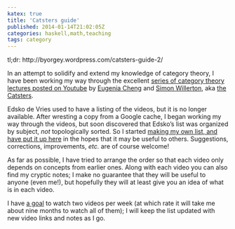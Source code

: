 ```yaml
---
katex: true
title: 'Catsters guide'
published: 2014-01-14T21:02:05Z
categories: haskell,math,teaching
tags: category
---
```


<p>tl;dr: http://byorgey.wordpress.com/catsters-guide-2/</p>
<p>In an attempt to solidify and extend my knowledge of category theory, I have been working my way through the excellent <a href="http://www.youtube.com/user/TheCatsters">series of category theory lectures posted on Youtube</a> by <a href="http://www.cheng.staff.shef.ac.uk/">Eugenia Cheng</a> and <a href="http://www.simonwillerton.staff.shef.ac.uk/">Simon Willerton</a>, aka <a href="http://ncatlab.org/nlab/show/The+Catsters">the Catsters</a>.</p>
<p>Edsko de Vries used to have a listing of the videos, but it is no longer available. After wresting a copy from a Google cache, I began working my way through the videos, but soon discovered that Edsko’s list was organized by subject, <em>not</em> topologically sorted. So I started <a href="http://byorgey.wordpress.com/catsters-guide-2/">making my own list, and have put it up here</a> in the hopes that it may be useful to others. Suggestions, corrections, improvements, <em>etc.</em> are of course welcome!</p>
<p>As far as possible, I have tried to arrange the order so that each video only depends on concepts from earlier ones. Along with each video you can also find my cryptic notes; I make no guarantee that they will be useful to anyone (even me!), but hopefully they will at least give you an idea of what is in each video.</p>
<p>I have <a href="https://www.beeminder.com/byorgey/goals/catsters">a goal</a> to watch two videos per week (at which rate it will take me about nine months to watch all of them); I will keep the list updated with new video links and notes as I go.</p>
<div class="references">

</div>

